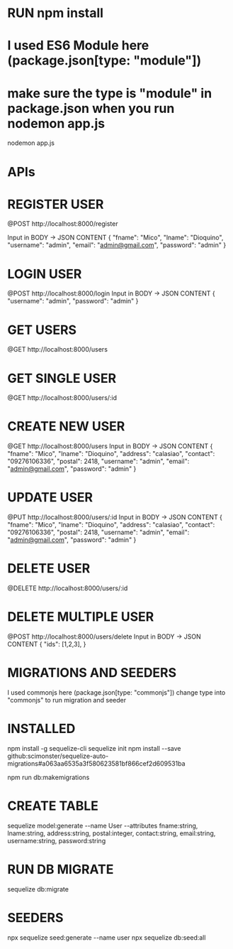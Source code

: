 # RUN npm install

# I used ES6 Module here (package.json[type: "module"])
# make sure the type is "module" in package.json when you run nodemon app.js
nodemon app.js

# APIs

# REGISTER USER
@POST http://localhost:8000/register

Input in BODY -> JSON CONTENT
{
    "fname": "Mico",
    "lname": "Dioquino",
    "username": "admin",
    "email": "admin@gmail.com",
    "password": "admin"
}

# LOGIN USER
@POST http://localhost:8000/login
Input in BODY -> JSON CONTENT
{
    "username": "admin",
    "password": "admin"
}

# GET USERS
@GET http://localhost:8000/users

# GET SINGLE USER
@GET http://localhost:8000/users/:id

# CREATE NEW USER
@GET http://localhost:8000/users
Input in BODY -> JSON CONTENT
{
    "fname": "Mico",
    "lname": "Dioquino",
    "address": "calasiao",
    "contact": "09276106336",
    "postal": 2418,
    "username": "admin",
    "email": "admin@gmail.com",
    "password": "admin"
}

# UPDATE USER
@PUT http://localhost:8000/users/:id
Input in BODY -> JSON CONTENT
{
    "fname": "Mico",
    "lname": "Dioquino",
    "address": "calasiao",
    "contact": "09276106336",
    "postal": 2418,
    "username": "admin",
    "email": "admin@gmail.com",
    "password": "admin"
}

# DELETE USER
@DELETE http://localhost:8000/users/:id

# DELETE MULTIPLE USER
@POST http://localhost:8000/users/delete
Input in BODY -> JSON CONTENT
{
    "ids": [1,2,3],
}

# MIGRATIONS AND SEEDERS
I used commonjs here (package.json[type: "commonjs"])
change type into "commonjs" to run migration and seeder

# INSTALLED
npm install -g sequelize-cli
sequelize init
npm install --save github:scimonster/sequelize-auto-migrations#a063aa6535a3f580623581bf866cef2d609531ba

npm run db:makemigrations

# CREATE TABLE
sequelize model:generate --name User --attributes fname:string, lname:string, address:string, postal:integer, contact:string, email:string, username:string, password:string

# RUN DB MIGRATE
sequelize db:migrate

# SEEDERS
npx sequelize seed:generate --name user
npx sequelize db:seed:all